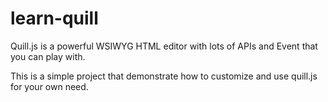 # learn-quill

Quill.js is a powerful WSIWYG HTML editor with lots of APIs and Event that you can play with.

This is a simple project that demonstrate how to customize and use quill.js for your own need.
